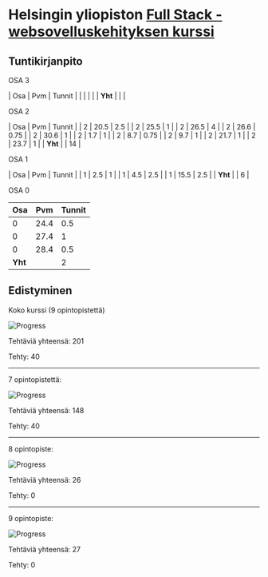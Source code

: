 # Helsingin yliopiston [Full Stack - websovelluskehityksen kurssi](https://fullstackopen.com/)

## Tuntikirjanpito

OSA 3

| Osa     | Pvm    | Tunnit | 
|         |        |        |
| **Yht** |        |        |

OSA 2

| Osa     | Pvm   | Tunnit | 
| 2       | 20.5  | 2.5    |
| 2       | 25.5  | 1      |
| 2       | 26.5  | 4      |
| 2       | 26.6  | 0.75   | 
| 2       | 30.6  | 1      |
| 2       | 1.7   | 1      |
| 2       | 8.7   | 0.75   |
| 2       | 9.7   | 1      |
| 2       | 21.7  | 1      |
| 2       | 23.7  | 1      |
| **Yht** |       | 14     |


OSA 1

| Osa     | Pvm   | Tunnit | 
| 1       | 2.5   | 1      |
| 1       | 4.5   | 2.5    |
| 1       | 15.5  | 2.5    |
| **Yht** |       | 6      |

OSA 0

| Osa     | Pvm   | Tunnit |       
| ---     | ---   | ------ |
| 0       | 24.4  | 0.5    |
| 0       | 27.4  | 1      |
| 0       | 28.4  | 0.5    |
| **Yht** |       | 2      |

## Edistyminen

Koko kurssi (9 opintopistettä)

![Progress](https://progress-bar.dev/19/)

Tehtäviä yhteensä: 201

Tehty: 40

---

7 opintopistettä:

![Progress](https://progress-bar.dev/27/)

Tehtäviä yhteensä: 148

Tehty: 40

***

8 opintopiste:

![Progress](https://progress-bar.dev/0/)

Tehtäviä yhteensä: 26

Tehty: 0

***

9 opintopiste:

![Progress](https://progress-bar.dev/0/)

Tehtäviä yhteensä: 27

Tehty: 0


